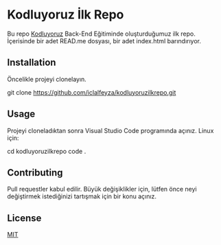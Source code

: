 # Kodluyoruz İlk Repo
Bu repo [Kodluyoruz](https://www.kodluyoruz.org/) Back-End Eğitiminde oluşturduğumuz ilk repo. İçerisinde bir adet READ.me dosyası, bir adet index.html barındırıyor.

## Installation 
Öncelikle projeyi clonelayın.

git clone https://github.com/iclalfeyza/kodluyoruzilkrepo.git

## Usage
Projeyi cloneladıktan sonra Visual Studio Code programında açınız.
Linux için:

cd kodluyoruzilkrepo
code .

## Contributing
Pull requestler kabul edilir. Büyük değişiklikler için, lütfen önce neyi değiştirmek istediğinizi tartışmak için bir konu açınız.

## License
[MIT](https://choosealicense.com/licenses/mit/)